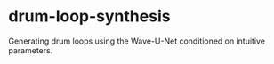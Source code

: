 # drum-loop-synthesis
Generating drum loops using the Wave-U-Net conditioned on intuitive parameters.
